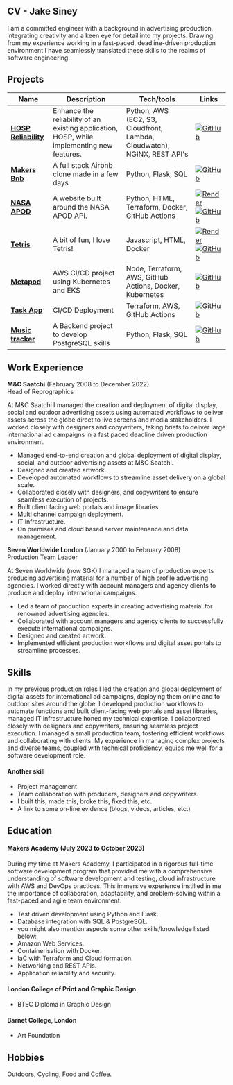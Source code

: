## CV - Jake Siney

I am a committed engineer with a background in advertising production, integrating creativity and a keen eye for detail into my projects. Drawing from my experience working in a fast-paced, deadline-driven production environment I have seamlessly translated these skills to the realms of software engineering.


## Projects

| Name | Description | Tech/tools | Links |
| -----| ----------- | ---------- | ----- |
| [**HOSP Reliability**](https://github.com/jakesiney/Cloud-Reliability-Project) | Enhance the reliability of an existing application, HOSP, while implementing new features. | Python, AWS (EC2, S3, Cloudfront, Lambda, Cloudwatch), NGINX, REST API's | [![GitHub](https://img.shields.io/badge/GitHub-100000?style=for-the-badge&logo=github&logoColor=white)](https://github.com/jakesiney/Cloud-Reliability-Project)
| [**Makers Bnb**](https://github.com/jakesiney/makers-bnb) |  A full stack Airbnb clone made in a few days | Python, Flask, SQL | [![GitHub](https://img.shields.io/badge/GitHub-100000?style=for-the-badge&logo=github&logoColor=white)](https://github.com/jakesiney/makers-bnb)
| [**NASA APOD**](https://github.com/jakesiney/NASA_Picture_of_the_Day-AWS) | A website built around the NASA APOD API. | Python, HTML, Terraform, Docker, GitHub Actions | [![Render](https://img.shields.io/badge/Render-%46E3B7.svg?style=for-the-badge&logo=render&logoColor=white)](https://apod.jakesiney.com/) [![GitHub](https://img.shields.io/badge/GitHub-100000?style=for-the-badge&logo=github&logoColor=white)](https://github.com/jakesiney/NASA_Picture_of_the_Day-AWS)|
| [**Tetris**](https://github.com/jakesiney/Tetris) |  A bit of fun, I love Tetris! | Javascript, HTML, Docker | [![Render](https://img.shields.io/badge/Render-%46E3B7.svg?style=for-the-badge&logo=render&logoColor=white)](https://tetris.jakesiney.com/) [![GitHub](https://img.shields.io/badge/GitHub-100000?style=for-the-badge&logo=github&logoColor=white)](https://github.com/jakesiney/Tetris)|
| [**Metapod**](https://github.com/jakesiney/metapod-deployment-AWS-EKS-Kubernetes) | AWS CI/CD project using Kubernetes and EKS | Node, Terraform, AWS, GitHub Actions, Docker, Kubernetes | [![GitHub](https://img.shields.io/badge/GitHub-100000?style=for-the-badge&logo=github&logoColor=white)](https://github.com/jakesiney/metapod-deployment-AWS-EKS-Kubernetes)
| [**Task App**](https://github.com/jakesiney/task-listing-app-aws-terraform) | CI/CD Deployment  | Terraform, AWS, GitHub Actions | [![GitHub](https://img.shields.io/badge/GitHub-100000?style=for-the-badge&logo=github&logoColor=white)](https://github.com/jakesiney/task-listing-app-aws-terraform)
| [**Music tracker**](https://github.com/jakesiney/music_library_app) | A Backend project to develop PostgreSQL skills | Python, Flask, SQL | [![GitHub](https://img.shields.io/badge/GitHub-100000?style=for-the-badge&logo=github&logoColor=white)](https://github.com/jakesiney/music_library_app)

## Work Experience 

**M&C Saatchi** (February 2008 to December 2022)  
Head of Reprographics

At M&C Saatchi I managed the creation and deployment of digital display, social and outdoor advertising assets using automated workflows to deliver assets across the globe direct to live screens and media stakeholders. I worked closely with designers and copywriters, taking briefs to deliver large international ad campaigns in a fast paced deadline driven production environment.

- Managed end-to-end creation and global deployment of digital display, social, and outdoor advertising assets at M&C Saatchi.
- Designed and created artwork.
- Developed automated workflows to streamline asset delivery on a global scale.
- Collaborated closely with designers, and copywriters to ensure seamless execution of projects.
- Built client facing web portals and image libraries.
- Multi channel campaign deployment.
- IT infrastructure.
- On premises and cloud based server maintenance and data management.



**Seven Worldwide London** (January 2000 to February 2008)  
Production Team Leader

At Seven Worldwide (now SGK) I managed a team of production experts producing advertising material for a number of high profile advertising agencies. I worked directly with account managers and agency clients to produce and deploy international campaigns.

- Led a team of production experts in creating advertising material for renowned advertising agencies.
- Collaborated with account managers and agency clients to successfully execute international campaigns.
- Designed and created artwork.
- Implemented efficient production workflows and digital asset portals to streamline processes.

## Skills

In my previous production roles I led the creation and global deployment of digital assets for international ad campaigns, deploying them online and to outdoor sites around the globe. I developed production workflows to automate functions and built client-facing web portals and asset libraries, managed IT infrastructure honed my technical expertise. I collaborated closely with designers and copywriters, ensuring seamless project execution.  I managed a small production team, fostering efficient workflows and collaborating with clients. My experience in managing complex projects and diverse teams, coupled with technical proficiency, equips me well for a software development role.

#### Another skill

- Project management
- Team collaboration with producers, designers and copywriters.
- I built this, made this, broke this, fixed this, etc.
- A link to some on-line evidence (blogs, videos, articles, etc.)

## Education

#### Makers Academy (July 2023 to October 2023)
During my time at Makers Academy, I participated in a rigorous full-time software development program that provided me with a comprehensive understanding of software development and testing, cloud infrastructure with AWS and DevOps practices. This immersive experience instilled in me the importance of collaboration, adaptability, and problem-solving within a fast-paced and agile team environment.

- Test driven development using Python and Flask.
- Database integration with SQL & PostgreSQL.
- you might also mention aspects some other skills/knowledge listed below: 
- Amazon Web Services.
- Containerisation with Docker.
- IaC with Terraform and Cloud formation.
- Networking and REST APIs.
- Application reliability and security.

#### London College of Print and Graphic Design

- BTEC Diploma in Graphic Design

#### Barnet College, London

- Art Foundation

## Hobbies

Outdoors, Cycling, Food and Coffee.
